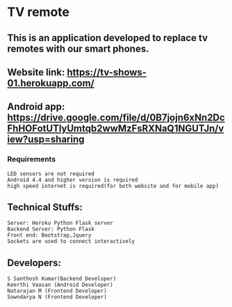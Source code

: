 # TV remote

## This is an application developed to replace tv remotes with our smart phones.

## Website link: https://tv-shows-01.herokuapp.com/
## Android app:  https://drive.google.com/file/d/0B7jojn6xNn2DcFhHOFotUTlyUmtqb2wwMzFsRXNaQ1NGUTJn/view?usp=sharing

### Requirements

	LED sensors are not required
	Android 4.4 and higher version is required
	high speed internet is required(for both website and for mobile app)  

## Technical Stuffs:

	Server: Heroku Python Flask server
	Backend Server: Python Flask
	Front end: Bootstrap,Jquery
	Sockets are used to connect interactively

## Developers:

	S Santhosh Kumar(Backend Developer)
	Keerthi Vaasan (Android Developer)
	Natarajan M	(Frontend Developer)
	Sowndarya N	(Frontend Developer)